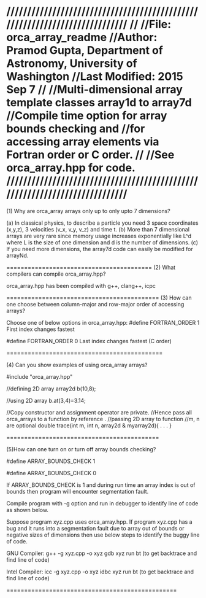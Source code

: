 ///////////////////////////////////////////////////////////////////////////
//
//File: orca_array_readme
//Author: Pramod Gupta, Department of Astronomy, University of Washington
//Last Modified: 2015 Sep 7
//
//Multi-dimensional array template classes array1d<T> to array7d<T>
//Compile time option for array bounds checking and 
//for accessing array elements via Fortran order or C order.
//
//See orca_array.hpp for code.
/////////////////////////////////////////////////////////////////////////// 
=========================================

(1) Why are orca_array arrays only up to only upto 7 dimensions?

(a) In classical physics, to describe a particle you need 3 space coordinates (x,y,z), 3 velocities (v_x, v_y, v_z) and time t.
(b) More than 7 dimensional arrays are very rare since memory usage increases exponentially like L^d
where L is the size of one dimension and d is the number of dimensions.
(c) If you need more dimensions, the array7d code can easily be modified for arrayNd.

=========================================
(2) What compilers can compile orca_array.hpp?

orca_array.hpp has been compiled with g++, clang++, icpc

===========================================
(3) How can one choose between column-major and row-major order of accessing arrays?

Choose one of below options in orca_array.hpp:
#define FORTRAN_ORDER 1
First index changes fastest

#define FORTRAN_ORDER 0
Last index changes fastest (C order)

============================================

(4) Can you show examples of using orca_array arrays?

#include "orca_array.hpp"

//defining 2D array
array2d<double> b(10,8);

//using 2D array
b.at(3,4)=3.14;

//Copy constructor and assignment operator are private.
//Hence pass all orca_arrays to a function by reference .
//passing 2D array to function
//m, n are optional
double trace(int m, int n, array2d<double> & myarray2d){
. . .
}

===========================================

(5)How can one turn on or turn off array bounds checking?


#define ARRAY_BOUNDS_CHECK 1

#define ARRAY_BOUNDS_CHECK 0


If ARRAY_BOUNDS_CHECK  is 1 and during run time an array index is out of bounds then program will encounter segmentation fault.


Compile program with -g option and run in debugger to identify line of code as shown below.

Suppose program xyz.cpp uses orca_array.hpp.
If program xyz.cpp has a bug and it runs into a segmentation fault 
due to array out of bounds or negative sizes of dimensions then use
below steps to identify the buggy line of code.

GNU Compiler:
g++ -g xyz.cpp -o xyz
gdb xyz
run
bt  (to get backtrace and find line of code)

Intel Compiler:
icc -g xyz.cpp -o xyz
idbc xyz
run
bt  (to get backtrace and find line of code)

================================================


